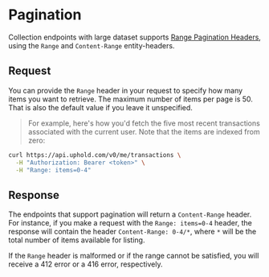 # Pagination
Collection endpoints with large dataset supports [Range Pagination Headers](http://www.w3.org/Protocols/rfc2616/rfc2616-sec14.html), using the `Range` and `Content-Range` entity-headers.

## Request
You can provide the `Range` header in your request to specify how many items you want to retrieve.
The maximum number of items per page is 50. That is also the default value if you leave it unspecified.

> For example, here's how you'd fetch the five most recent transactions associated with the current user.
> Note that the items are indexed from zero:

```bash
curl https://api.uphold.com/v0/me/transactions \
  -H "Authorization: Bearer <token>" \
  -H "Range: items=0-4"
```

## Response
The endpoints that support pagination will return a `Content-Range` header.
For instance, if you make a request with the `Range: items=0-4` header, the response will contain the header `Content-Range: 0-4/*`, where `*` will be the total number of items available for listing.

If the `Range` header is malformed or if the range cannot be satisfied, you will receive a 412 error or a 416 error, respectively.
